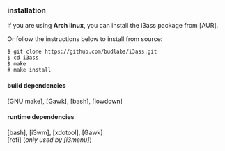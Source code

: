 
### installation

If you are using **Arch linux**, you can install
the i3ass package from [AUR].

Or follow the instructions below to install from source:  

``` text
$ git clone https://github.com/budlabs/i3ass.git
$ cd i3ass
$ make
# make install
```

#### build dependencies
[GNU make], [Gawk], [bash], [lowdown]  

#### runtime dependencies
[bash], [i3wm], [xdotool], [Gawk]  
[rofi] (*only used by [i3menu]*)  
